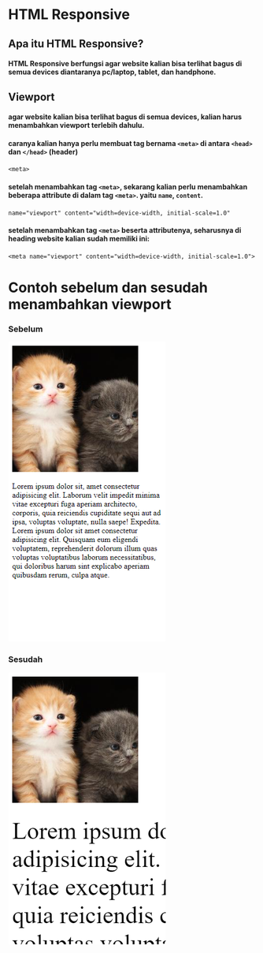 # HTML Responsive
## Apa itu HTML Responsive?

#### HTML Responsive berfungsi agar website kalian bisa terlihat bagus di semua devices diantaranya pc/laptop, tablet, dan handphone.

## 	Viewport
#### agar website kalian bisa terlihat bagus di semua devices, kalian harus menambahkan viewport terlebih dahulu.

#### caranya kalian hanya perlu membuat tag bernama `<meta>` di antara `<head>` dan `</head>` (header)
```
<meta>
```

#### setelah menambahkan tag `<meta>`, sekarang kalian perlu menambahkan beberapa attribute di dalam tag `<meta>`. yaitu `name`, `content`.
```
name="viewport" content="width=device-width, initial-scale=1.0"
```


#### setelah menambahkan tag `<meta>` beserta attributenya, seharusnya di heading website kalian sudah memiliki ini:
```
<meta name="viewport" content="width=device-width, initial-scale=1.0">
```

# Contoh sebelum dan sesudah menambahkan viewport
### Sebelum
![sebelum](./GAMBAR-sebelum.png)
### Sesudah
![sesudah](./GAMBAR-sesudah.png)